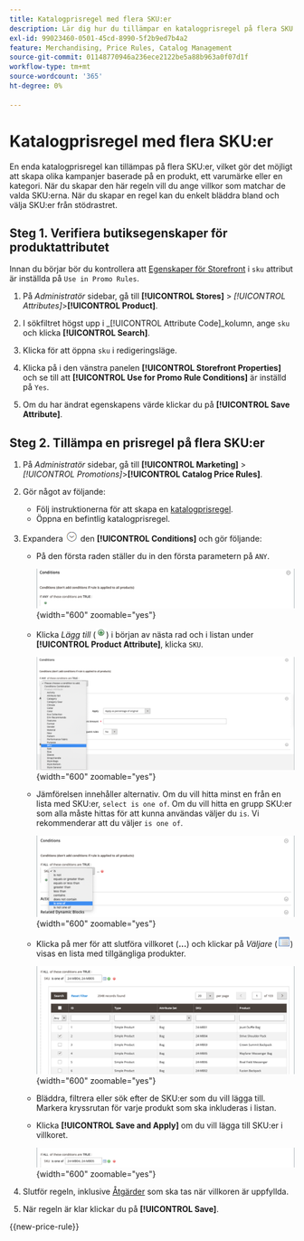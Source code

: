 ```yaml
---
title: Katalogprisregel med flera SKU:er
description: Lär dig hur du tillämpar en katalogprisregel på flera SKU:er.
exl-id: 99023460-0501-45cd-8990-5f2b9ed7b4a2
feature: Merchandising, Price Rules, Catalog Management
source-git-commit: 01148770946a236ece2122be5a88b963a0f07d1f
workflow-type: tm+mt
source-wordcount: '365'
ht-degree: 0%

---
```


# Katalogprisregel med flera SKU:er

En enda katalogprisregel kan tillämpas på flera SKU:er, vilket gör det möjligt att skapa olika kampanjer baserade på en produkt, ett varumärke eller en kategori. När du skapar den här regeln vill du ange villkor som matchar de valda SKU:erna. När du skapar en regel kan du enkelt bläddra bland och välja SKU:er från stödrastret.

## Steg 1. Verifiera butiksegenskaper för produktattributet

Innan du börjar bör du kontrollera att [Egenskaper för Storefront](../catalog/attribute-product-create.md#step-4-describe-the-storefront-properties) i `sku` attribut är inställda på `Use in Promo Rules`.

1. På _Administratör_ sidebar, gå till **[!UICONTROL Stores]** > _[!UICONTROL Attributes]_>**[!UICONTROL Product]**.

1. I sökfiltret högst upp i _[!UICONTROL Attribute Code]_kolumn, ange `sku` och klicka **[!UICONTROL Search]**.

1. Klicka för att öppna `sku` i redigeringsläge.

1. Klicka på i den vänstra panelen **[!UICONTROL Storefront Properties]** och se till att **[!UICONTROL Use for Promo Rule Conditions]** är inställd på `Yes`.

1. Om du har ändrat egenskapens värde klickar du på **[!UICONTROL Save Attribute]**.

## Steg 2. Tillämpa en prisregel på flera SKU:er

1. På _Administratör_ sidebar, gå till **[!UICONTROL Marketing]** > _[!UICONTROL Promotions]_>**[!UICONTROL Catalog Price Rules]**.

1. Gör något av följande:

   - Följ instruktionerna för att skapa en [katalogprisregel](price-rules-catalog.md).
   - Öppna en befintlig katalogprisregel.

1. Expandera ![Expansionsväljare](../assets/icon-display-expand.png) den **[!UICONTROL Conditions]** och gör följande:

   - På den första raden ställer du in den första parametern på `ANY`.

     ![Villkor för katalogprisregel - ANTAL](./assets/multiple-skus-condition1.png){width="600" zoomable="yes"}

   - Klicka _Lägg till_ (![Ikonen Lägg till](../assets/icon-add-green-circle.png)) i början av nästa rad och i listan under **[!UICONTROL Product Attribute]**, klicka `SKU`.

     ![Villkor för katalogprisregel - SKU är en av](./assets/multiple-skus-condition1a.png){width="600" zoomable="yes"}

   - Jämförelsen innehåller alternativ. Om du vill hitta minst en från en lista med SKU:er, `select is one of`. Om du vill hitta en grupp SKU:er som alla måste hittas för att kunna användas väljer du `is`. Vi rekommenderar att du väljer `is one of`.

     ![Villkor för katalogprisregel - SKU är en av](./assets/multiple-skus-condition1b.png){width="600" zoomable="yes"}

   - Klicka på mer för att slutföra villkoret (**...**) och klickar på _Väljare_ (![Ikonen Lista](../assets/icon-list-chooser.png)) visas en lista med tillgängliga produkter.

     ![Villkor för katalogprisregel - flera SKU:er](./assets/multiple-skus-condition2b.png){width="600" zoomable="yes"}

   - Bläddra, filtrera eller sök efter de SKU:er som du vill lägga till. Markera kryssrutan för varje produkt som ska inkluderas i listan.

   - Klicka **[!UICONTROL Save and Apply]** om du vill lägga till SKU:er i villkoret.

     ![Villkor för katalogprisregel - flera SKU:er](./assets/multiple-skus-condition2.png){width="600" zoomable="yes"}

1. Slutför regeln, inklusive [Åtgärder](price-rules-catalog.md) som ska tas när villkoren är uppfyllda.

1. När regeln är klar klickar du på **[!UICONTROL Save]**.

{{new-price-rule}}
